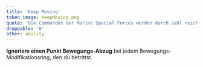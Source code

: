 ```yaml
---
title: 'Keep Moving'
token_image: KeepMoving.png
quote: 'Die Commandos der Marine Special Forces werden durch zahl reiche Gewaltmärsche darauf gedrillt, sogar kaum begehbares Gelände zu durchqueren.'
droppable: '0'
other: ability
---
```


**Ignoriere einen Punkt Bewegungs-Abzug** bei jedem Bewegungs-Modifikationsring, den du betrittst.
